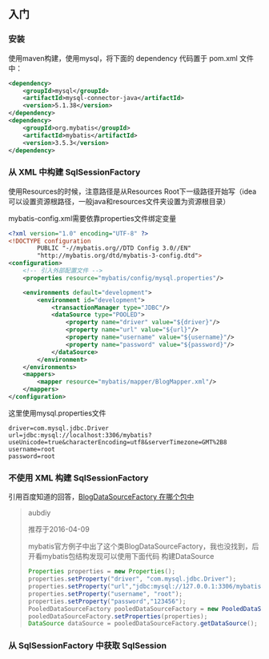 ## 入门

### 安装

使用maven构建，使用mysql，将下面的 dependency 代码置于 pom.xml 文件中：

```xml
<dependency>
    <groupId>mysql</groupId>
    <artifactId>mysql-connector-java</artifactId>
    <version>5.1.38</version>
</dependency>
<dependency>
    <groupId>org.mybatis</groupId>
    <artifactId>mybatis</artifactId>
    <version>3.5.3</version>
</dependency>
```

### 从 XML 中构建 SqlSessionFactory

使用Resources的时候，注意路径是从Resources Root下一级路径开始写（idea可以设置资源根路径，一般java和resources文件夹设置为资源根目录）

mybatis-config.xml需要依靠properties文件绑定变量

```xml
<?xml version="1.0" encoding="UTF-8" ?>
<!DOCTYPE configuration
        PUBLIC "-//mybatis.org//DTD Config 3.0//EN"
        "http://mybatis.org/dtd/mybatis-3-config.dtd">
<configuration>
    <!-- 引入外部配置文件 -->
    <properties resource="mybatis/config/mysql.properties"/>

    <environments default="development">
        <environment id="development">
            <transactionManager type="JDBC"/>
            <dataSource type="POOLED">
                <property name="driver" value="${driver}"/>
                <property name="url" value="${url}"/>
                <property name="username" value="${username}"/>
                <property name="password" value="${password}"/>
            </dataSource>
        </environment>
    </environments>
    <mappers>
        <mapper resource="mybatis/mapper/BlogMapper.xml"/>
    </mappers>
</configuration>
```

这里使用mysql.properties文件

```properties
driver=com.mysql.jdbc.Driver
url=jdbc:mysql://localhost:3306/mybatis?useUnicode=true&characterEncoding=utf8&serverTimezone=GMT%2B8
username=root
password=root
```

### 不使用 XML 构建 SqlSessionFactory

引用百度知道的回答，[BlogDataSourceFactory 在哪个包中](https://zhidao.baidu.com/question/388026776.html)

> aubdiy
>
> 推荐于2016-04-09
>
> mybatis官方例子中出了这个类BlogDataSourceFactory，我也没找到，后开看mybatis包结构发现可以使用下面代码 构建DataSource
>
> ```java
> Properties properties = new Properties();
> properties.setProperty("driver", "com.mysql.jdbc.Driver");
> properties.setProperty("url","jdbc:mysql://127.0.0.1:3306/mybatis");
> properties.setProperty("username", "root");
> properties.setProperty("password","123456");
> PooledDataSourceFactory pooledDataSourceFactory = new PooledDataSourceFactory();
> pooledDataSourceFactory.setProperties(properties);
> DataSource dataSource = pooledDataSourceFactory.getDataSource();
> ```

### 从 SqlSessionFactory 中获取 SqlSession

